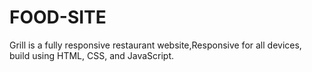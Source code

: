 # FOOD-SITE
Grill is a fully responsive restaurant website,Responsive for all devices, build using HTML, CSS, and JavaScript.
